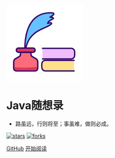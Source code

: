 ![logo](_media/logo.png)

# Java随想录

- 路虽远，行则将至；事虽难，做则必成。
  

[![stars](https://badgen.net/github/stars/ZhengShuHai/ZhengShuHai.github.io?icon=github&color=4ab8a1)](https://github.com/ZhengShuHai/ZhengShuHai.github.io) [![forks](https://badgen.net/github/forks/ZhengShuHai/ZhengShuHai.github.io?icon=github&color=4ab8a1)](https://github.com/ZhengShuHai/ZhengShuHai.github.io) 

[GitHub](<https://github.com/ZhengShuHai/ZhengShuHai.github.io>)
[开始阅读](README.md)
